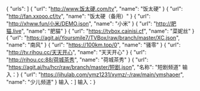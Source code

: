{
    "urls": ]
        { "url": "http://www.饭太硬.com/tv", "name": "饭太硬" }
        { "url": "http://fan.xxooo.cf/tv", "name": "饭太硬（备用）" }
        { "url": "http://xhww.fun/小米/DEMO.json", "name": "小米" }
        { "url": "http://肥猫.live", "name": "肥猫" }
        { "url": "https://tvbox.cainisi.cf", "name": "菜妮丝" }
        { 
    "url": "https://agit.ai/Yoursmile7/TVBox/raw/branch/master/XC.json", 
    "name": "南风" 
}
        { "url": "https://100km.top/0", "name": "骚零" }
        { "url": "http://tv.rihou.cc/天天开心", "name": "天天开心" }
        { "url": "http://rihou.cc:88/荷城茶秀", "name": "荷城茶秀" }
        {
  "url": "https://agit.ai/hu/hcr/raw/branch/master/短剧.json",
  "名称": "短剧频道"
输入：}
        { "url": "https://jihulab.com/ymz1231/xymz/-/raw/main/ymshaoer", "name": "少儿频道" }
    输入：]
输入：}
